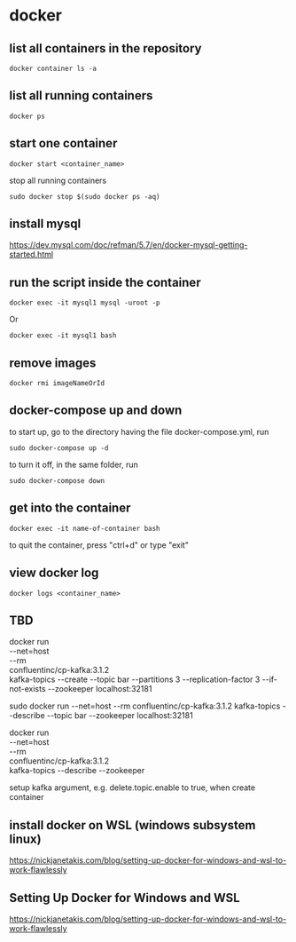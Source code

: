 # docker 

## list all containers in the repository
```
docker container ls -a
```

## list all running containers
```
docker ps
```

## start one container
```
docker start <container_name>
```
stop all running containers
```
sudo docker stop $(sudo docker ps -aq)
```

## install mysql
https://dev.mysql.com/doc/refman/5.7/en/docker-mysql-getting-started.html

## run the script inside the container
```
docker exec -it mysql1 mysql -uroot -p
```
Or 
```
docker exec -it mysql1 bash 
```

## remove images
```
docker rmi imageNameOrId
```

## docker-compose up and down
to start up, go to the directory having the file docker-compose.yml, run 
```
sudo docker-compose up -d
```
to turn it off, in the same folder, run 
```
sudo docker-compose down
```

## get into the container
```
docker exec -it name-of-container bash
```
to quit the container, press "ctrl+d" or type "exit"

## view docker log
```
docker logs <container_name>
```

 ## TBD 
 docker run \
  --net=host \
  --rm \
  confluentinc/cp-kafka:3.1.2 \
  kafka-topics --create --topic bar --partitions 3 --replication-factor 3 --if-not-exists --zookeeper localhost:32181

sudo docker run    --net=host    --rm    confluentinc/cp-kafka:3.1.2    kafka-topics --describe --topic bar --zookeeper localhost:32181


docker run \
   --net=host \
   --rm \
   confluentinc/cp-kafka:3.1.2 \
   kafka-topics --describe --zookeeper 


setup kafka argument, e.g. delete.topic.enable to true, when create container

## install docker on WSL (windows subsystem linux)
https://nickjanetakis.com/blog/setting-up-docker-for-windows-and-wsl-to-work-flawlessly

## Setting Up Docker for Windows and WSL
https://nickjanetakis.com/blog/setting-up-docker-for-windows-and-wsl-to-work-flawlessly

